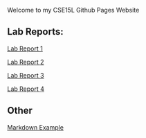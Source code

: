 Welcome to my CSE15L Github Pages Website


Lab Reports:
---


[Lab Report 1](labreport1.html)

[Lab Report 2](labreport2.html)

[Lab Report 3](lab-report-3-week-6.md)

[Lab Report 4](lab-report-4-week-8.md)

Other
---
[Markdown Example](markdownexample.html)

